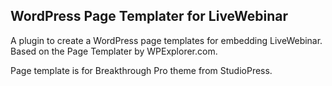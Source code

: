 <h2>WordPress Page Templater for LiveWebinar</h2>

A plugin to create a WordPress page templates for embedding LiveWebinar. Based on the Page Templater by WPExplorer.com.

Page template is for Breakthrough Pro theme from StudioPress.
